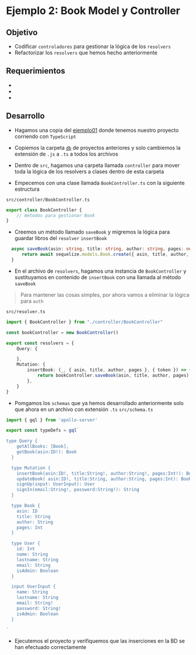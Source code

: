 # Ejemplo 2: Book Model y Controller

## Objetivo

* Codificar `controladores` para gestionar la lógica de los `resolvers`
* Refactorizar los `resolvers` que hemos hecho anteriormente

## Requerimientos

* 
* 
* 

## Desarrollo

* Hagamos una copia del [ejemplo01](../ejemplo01/) donde tenemos nuestro proyecto corriendo con `TypeScript`

* Copiemos la carpeta [`db`](../../sesion06/reto02/src/db/) de proyectos anteriores y solo cambiemos la extensión de `.js` a `.ts` a todos los archivos

* Dentro de `src`, hagamos una carpeta llamada `controller` para mover toda la lógica de los resolvers a clases dentro de esta carpeta

* Empecemos con una clase llamada `BookController.ts` con la siguiente estructura

`src/controller/BookController.ts`
```ts
export class BookController {
    // métodos para gestionar Book
}
```

* Creemos un método llamado `saveBook` y migremos la lógica para guardar libros del `resolver` `insertBook`
```ts
  async saveBook(asin: string, title: string, author: string, pages: number) {
      return await sequelize.models.Book.create({ asin, title, author, pages })
  }
```

* En el archivo de `resolvers`, hagamos una instancia de `BookController` y sustituyamos en contenido de `insertBook` con una llamada al método `saveBook`

> Para mantener las cosas simples, por ahora vamos a eliminar la lógica para `auth`

`src/resolver.ts`
```ts
import { BookController } from "./controller/BookController"

const bookController = new BookController()

export const resolvers = {
    Query: {

    },
    Mutation: {
        insertBook: (_, { asin, title, author, pages }, { token }) => {
            return bookController.saveBook(asin, title, author, pages)
        },
    }
}
```

* Pomgamos los `schemas` que ya hemos desarrollado anteriormente solo que ahora en un archivo con extensión `.ts`
`src/schema.ts`
```ts
import { gql } from 'apollo-server'

export const typeDefs = gql`

type Query {
    getAllBooks: [Book],
    getBook(asin:ID!): Book
  }

  type Mutation {
    insertBook(asin:ID!, title:String!, author:String!, pages:Int!): Book,
    updateBook( asin:ID!, title:String, author:String, pages:Int): Book,
    signUp(input: UserInput): User
    signIn(email:String!, password:String!): String
  }

  type Book {
    asin: ID
    title: String
    author: String
    pages: Int
  }

  type User {
    id: Int
    name: String
    lastname: String
    email: String
    isAdmin: Boolean
  }

  input UserInput {
    name: String
    lastname: String
    email: String!
    password: String!
    isAdmin: Boolean
  }

`
```

* Ejecutemos el proyecto y verifiquemos que las inserciones en la BD se han efectuado correctamente
